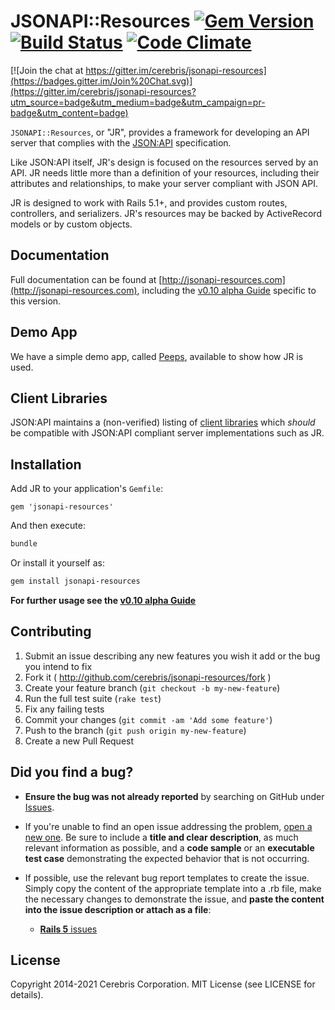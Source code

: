 # JSONAPI::Resources [![Gem Version](https://badge.fury.io/rb/jsonapi-resources.svg)](https://badge.fury.io/rb/jsonapi-resources) [![Build Status](https://secure.travis-ci.org/cerebris/jsonapi-resources.svg?branch=master)](http://travis-ci.org/cerebris/jsonapi-resources) [![Code Climate](https://codeclimate.com/github/cerebris/jsonapi-resources/badges/gpa.svg)](https://codeclimate.com/github/cerebris/jsonapi-resources)

[![Join the chat at https://gitter.im/cerebris/jsonapi-resources](https://badges.gitter.im/Join%20Chat.svg)](https://gitter.im/cerebris/jsonapi-resources?utm_source=badge&utm_medium=badge&utm_campaign=pr-badge&utm_content=badge)

`JSONAPI::Resources`, or "JR", provides a framework for developing an API server that complies with the
[JSON:API](http://jsonapi.org/) specification.

Like JSON:API itself, JR's design is focused on the resources served by an API. JR needs little more than a definition
of your resources, including their attributes and relationships, to make your server compliant with JSON API.

JR is designed to work with Rails 5.1+, and provides custom routes, controllers, and serializers. JR's resources may be
backed by ActiveRecord models or by custom objects.

## Documentation

Full documentation can be found at [http://jsonapi-resources.com](http://jsonapi-resources.com), including the [v0.10 alpha Guide](http://jsonapi-resources.com/v0.10/guide/) specific to this version. 

## Demo App

We have a simple demo app, called [Peeps](https://github.com/cerebris/peeps), available to show how JR is used.

## Client Libraries

JSON:API maintains a (non-verified) listing of [client libraries](http://jsonapi.org/implementations/#client-libraries)
which *should* be compatible with JSON:API compliant server implementations such as JR.

## Installation

Add JR to your application's `Gemfile`:

``` 
gem 'jsonapi-resources'
```

And then execute:

```bash 
bundle
```

Or install it yourself as:

```bash 
gem install jsonapi-resources
```

**For further usage see the [v0.10 alpha Guide](http://jsonapi-resources.com/v0.10/guide/)**

## Contributing

1. Submit an issue describing any new features you wish it add or the bug you intend to fix
1. Fork it ( http://github.com/cerebris/jsonapi-resources/fork )
1. Create your feature branch (`git checkout -b my-new-feature`)
1. Run the full test suite (`rake test`)
1. Fix any failing tests
1. Commit your changes (`git commit -am 'Add some feature'`)
1. Push to the branch (`git push origin my-new-feature`)
1. Create a new Pull Request

## Did you find a bug?

* **Ensure the bug was not already reported** by searching on GitHub under [Issues](https://github.com/cerebris/jsonapi-resources/issues).

* If you're unable to find an open issue addressing the problem, [open a new one](https://github.com/cerebris/jsonapi-resources/issues/new). 
Be sure to include a **title and clear description**, as much relevant information as possible, 
and a **code sample** or an **executable test case** demonstrating the expected behavior that is not occurring.

* If possible, use the relevant bug report templates to create the issue. 
Simply copy the content of the appropriate template into a .rb file, make the necessary changes to demonstrate the issue, 
and **paste the content into the issue description or attach as a file**:
  * [**Rails 5** issues](https://github.com/cerebris/jsonapi-resources/blob/master/lib/bug_report_templates/rails_5_master.rb)


## License

Copyright 2014-2021 Cerebris Corporation. MIT License (see LICENSE for details).
